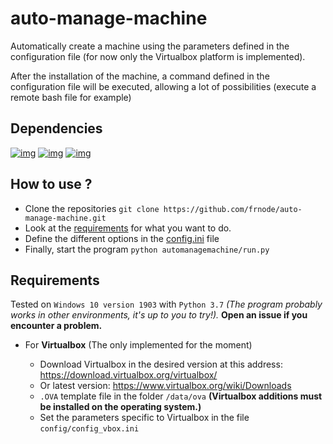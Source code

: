 # auto-manage-machine

Automatically create a machine using the parameters defined in the configuration file (for now only the Virtualbox platform is implemented).

After the installation of the machine, a command defined in the configuration file will be executed, allowing a lot of possibilities (execute a remote bash file for example)
## Dependencies
[![img](https://img.shields.io/pypi/v/coloredlogs?label=coloredlogs)](https://pypi.org/project/coloredlogs/)
[![img](https://img.shields.io/pypi/v/virtualbox?label=virtualbox)](https://pypi.org/project/virtualbox/)
[![img](https://img.shields.io/pypi/v/pywin32?label=pywin32)](https://pypi.org/project/pywin32/)
   
## How to use ?
- Clone the repositories `git clone https://github.com/frnode/auto-manage-machine.git`
- Look at the [requirements](https://github.com/frnode/auto-manage-machine#requirements) for what you want to do.
- Define the different options in the [config.ini](https://github.com/frnode/auto-manage-machine/automanagemachine/config.ini) file
- Finally, start the program `python automanagemachine/run.py`

## Requirements
Tested on `Windows 10 version 1903` with `Python 3.7` 
_(The program probably works in other environments, it's up to you to try!)._ 
**Open an issue if you encounter a problem.**

- For **Virtualbox** (The only implemented for the moment)
    
    - Download Virtualbox in the desired version at this address: 
     https://download.virtualbox.org/virtualbox/ 
    - Or latest version: https://www.virtualbox.org/wiki/Downloads
    - `.OVA` template file in the folder `/data/ova` **(Virtualbox additions must be installed on the operating system.)**
    - Set the parameters specific to Virtualbox in the file `config/config_vbox.ini`


